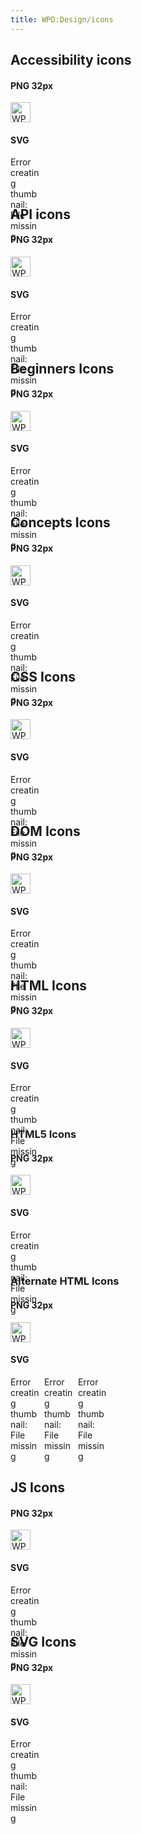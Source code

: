 ```yaml
---
title: WPD:Design/icons
---
```

<h2><span class="mw-headline" id="Accessibility_icons">Accessibility icons</span></h2>
<h4><span class="mw-headline" id="PNG_32px">PNG 32px</span></h4>
<p><a href="/wiki/File:WPD-Accessibility-32px.png" class="image"><img alt="WPD-Accessibility-32px.png" src="//static.webplatform.org/w/public/7/7b/WPD-Accessibility-32px.png" width="32" height="32" /></a>
</p>
<h4><span class="mw-headline" id="SVG">SVG</span></h4>
<div class="MediaTransformError" style="width: 50px; height: 50px; display:inline-block;">Error creating thumbnail: File missing</div>
<h2><span class="mw-headline" id="API_icons">API icons</span></h2>
<h4><span class="mw-headline" id="PNG_32px_2">PNG 32px</span></h4>
<p><a href="/wiki/File:WPD-API-32px.png" class="image"><img alt="WPD-API-32px.png" src="//static.webplatform.org/w/public/d/d3/WPD-API-32px.png" width="32" height="32" /></a>
</p>
<h4><span class="mw-headline" id="SVG_2">SVG</span></h4>
<div class="MediaTransformError" style="width: 50px; height: 50px; display:inline-block;">Error creating thumbnail: File missing</div>
<h2><span class="mw-headline" id="Beginners_Icons">Beginners Icons</span></h2>
<h4><span class="mw-headline" id="PNG_32px_3">PNG 32px</span></h4>
<p><a href="/wiki/File:WPD-Beginners-32px.png" class="image"><img alt="WPD-Beginners-32px.png" src="//static.webplatform.org/w/public/8/8a/WPD-Beginners-32px.png" width="32" height="32" /></a>
</p>
<h4><span class="mw-headline" id="SVG_3">SVG</span></h4>
<div class="MediaTransformError" style="width: 50px; height: 50px; display:inline-block;">Error creating thumbnail: File missing</div>
<h2><span class="mw-headline" id="Concepts_Icons">Concepts Icons</span></h2>
<h4><span class="mw-headline" id="PNG_32px_4">PNG 32px</span></h4>
<p><a href="/wiki/File:WPD-Concepts-32px.png" class="image"><img alt="WPD-Concepts-32px.png" src="//static.webplatform.org/w/public/8/83/WPD-Concepts-32px.png" width="32" height="32" /></a>
</p>
<h4><span class="mw-headline" id="SVG_4">SVG</span></h4>
<div class="MediaTransformError" style="width: 50px; height: 50px; display:inline-block;">Error creating thumbnail: File missing</div>
<h2><span class="mw-headline" id="CSS_Icons">CSS Icons</span></h2>
<h4><span class="mw-headline" id="PNG_32px_5">PNG 32px</span></h4>
<p><a href="/wiki/File:WPD-CSS-32px.png" class="image"><img alt="WPD-CSS-32px.png" src="//static.webplatform.org/w/public/7/74/WPD-CSS-32px.png" width="32" height="32" /></a>
</p>
<h4><span class="mw-headline" id="SVG_5">SVG</span></h4>
<div class="MediaTransformError" style="width: 50px; height: 50px; display:inline-block;">Error creating thumbnail: File missing</div>
<h2><span class="mw-headline" id="DOM_Icons">DOM Icons</span></h2>
<h4><span class="mw-headline" id="PNG_32px_6">PNG 32px</span></h4>
<p><a href="/wiki/File:WPD-DOM-32px.png" class="image"><img alt="WPD-DOM-32px.png" src="//static.webplatform.org/w/public/a/ae/WPD-DOM-32px.png" width="32" height="32" /></a>
</p>
<h4><span class="mw-headline" id="SVG_6">SVG</span></h4>
<div class="MediaTransformError" style="width: 50px; height: 50px; display:inline-block;">Error creating thumbnail: File missing</div>
<h2><span class="mw-headline" id="HTML_Icons">HTML Icons</span></h2>
<h4><span class="mw-headline" id="PNG_32px_7">PNG 32px</span></h4>
<p><a href="/wiki/File:WPD-HTML-B-32px.png" class="image"><img alt="WPD-HTML-B-32px.png" src="//static.webplatform.org/w/public/d/d1/WPD-HTML-B-32px.png" width="32" height="32" /></a>
</p>
<h4><span class="mw-headline" id="SVG_7">SVG</span></h4>
<div class="MediaTransformError" style="width: 50px; height: 50px; display:inline-block;">Error creating thumbnail: File missing</div>
<h3><span class="mw-headline" id="HTML5_Icons">HTML5 Icons</span></h3>
<h4><span class="mw-headline" id="PNG_32px_8">PNG 32px</span></h4>
<p><a href="/wiki/File:WPD-HTML5-32px.png" class="image"><img alt="WPD-HTML5-32px.png" src="//static.webplatform.org/w/public/2/26/WPD-HTML5-32px.png" width="32" height="32" /></a>
</p>
<h4><span class="mw-headline" id="SVG_8">SVG</span></h4>
<div class="MediaTransformError" style="width: 50px; height: 50px; display:inline-block;">Error creating thumbnail: File missing</div>
<h3><span class="mw-headline" id="Alternate_HTML_Icons">Alternate HTML Icons</span></h3>
<h4><span class="mw-headline" id="PNG_32px_9">PNG 32px</span></h4>
<p><a href="/wiki/File:WPD-HTML-32px.png" class="image"><img alt="WPD-HTML-32px.png" src="//static.webplatform.org/w/public/9/9a/WPD-HTML-32px.png" width="32" height="32" /></a>
</p>
<h4><span class="mw-headline" id="SVG_9">SVG</span></h4>
<div class="MediaTransformError" style="width: 50px; height: 50px; display:inline-block;">Error creating thumbnail: File missing</div>
<div class="MediaTransformError" style="width: 50px; height: 50px; display:inline-block;">Error creating thumbnail: File missing</div>
<div class="MediaTransformError" style="width: 50px; height: 50px; display:inline-block;">Error creating thumbnail: File missing</div>
<h2><span class="mw-headline" id="JS_Icons">JS Icons</span></h2>
<h4><span class="mw-headline" id="PNG_32px_10">PNG 32px</span></h4>
<p><a href="/wiki/File:WPD-JS-32px.png" class="image"><img alt="WPD-JS-32px.png" src="//static.webplatform.org/w/public/4/4c/WPD-JS-32px.png" width="32" height="32" /></a>
</p>
<h4><span class="mw-headline" id="SVG_10">SVG</span></h4>
<div class="MediaTransformError" style="width: 50px; height: 50px; display:inline-block;">Error creating thumbnail: File missing</div>
<h2><span class="mw-headline" id="SVG_Icons">SVG Icons</span></h2>
<h4><span class="mw-headline" id="PNG_32px_11">PNG 32px</span></h4>
<p><a href="/wiki/File:WPD-SVG-32px.png" class="image"><img alt="WPD-SVG-32px.png" src="//static.webplatform.org/w/public/d/db/WPD-SVG-32px.png" width="32" height="32" /></a>
</p>
<h4><span class="mw-headline" id="SVG_11">SVG</span></h4>
<div class="MediaTransformError" style="width: 50px; height: 50px; display:inline-block;">Error creating thumbnail: File missing</div>

<!-- Saved in parser cache with key wpwiki:pcache:idhash:6854-0!*!*!!*!5!*!esi=1 and timestamp 20150731183254 and revision id 22602
 -->
